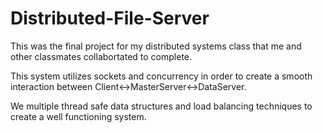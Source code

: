 # Distributed-File-Server

This was the final project for my distributed systems class that me and other classmates collabortated to complete.

This system utilizes sockets and concurrency in order to create a smooth interaction between 
Client<->MasterServer<->DataServer.

We multiple thread safe data structures and load balancing techniques to create a well functioning system. 
